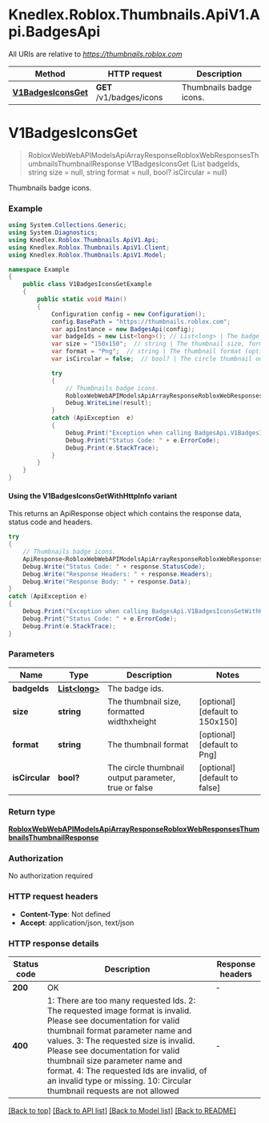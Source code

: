 # Knedlex.Roblox.Thumbnails.ApiV1.Api.BadgesApi

All URIs are relative to *https://thumbnails.roblox.com*

| Method | HTTP request | Description |
|--------|--------------|-------------|
| [**V1BadgesIconsGet**](BadgesApi.md#v1badgesiconsget) | **GET** /v1/badges/icons | Thumbnails badge icons. |

<a id="v1badgesiconsget"></a>
# **V1BadgesIconsGet**
> RobloxWebWebAPIModelsApiArrayResponseRobloxWebResponsesThumbnailsThumbnailResponse V1BadgesIconsGet (List<long> badgeIds, string size = null, string format = null, bool? isCircular = null)

Thumbnails badge icons.

### Example
```csharp
using System.Collections.Generic;
using System.Diagnostics;
using Knedlex.Roblox.Thumbnails.ApiV1.Api;
using Knedlex.Roblox.Thumbnails.ApiV1.Client;
using Knedlex.Roblox.Thumbnails.ApiV1.Model;

namespace Example
{
    public class V1BadgesIconsGetExample
    {
        public static void Main()
        {
            Configuration config = new Configuration();
            config.BasePath = "https://thumbnails.roblox.com";
            var apiInstance = new BadgesApi(config);
            var badgeIds = new List<long>(); // List<long> | The badge ids.
            var size = "150x150";  // string | The thumbnail size, formatted widthxheight (optional)  (default to 150x150)
            var format = "Png";  // string | The thumbnail format (optional)  (default to Png)
            var isCircular = false;  // bool? | The circle thumbnail output parameter, true or false (optional)  (default to false)

            try
            {
                // Thumbnails badge icons.
                RobloxWebWebAPIModelsApiArrayResponseRobloxWebResponsesThumbnailsThumbnailResponse result = apiInstance.V1BadgesIconsGet(badgeIds, size, format, isCircular);
                Debug.WriteLine(result);
            }
            catch (ApiException  e)
            {
                Debug.Print("Exception when calling BadgesApi.V1BadgesIconsGet: " + e.Message);
                Debug.Print("Status Code: " + e.ErrorCode);
                Debug.Print(e.StackTrace);
            }
        }
    }
}
```

#### Using the V1BadgesIconsGetWithHttpInfo variant
This returns an ApiResponse object which contains the response data, status code and headers.

```csharp
try
{
    // Thumbnails badge icons.
    ApiResponse<RobloxWebWebAPIModelsApiArrayResponseRobloxWebResponsesThumbnailsThumbnailResponse> response = apiInstance.V1BadgesIconsGetWithHttpInfo(badgeIds, size, format, isCircular);
    Debug.Write("Status Code: " + response.StatusCode);
    Debug.Write("Response Headers: " + response.Headers);
    Debug.Write("Response Body: " + response.Data);
}
catch (ApiException e)
{
    Debug.Print("Exception when calling BadgesApi.V1BadgesIconsGetWithHttpInfo: " + e.Message);
    Debug.Print("Status Code: " + e.ErrorCode);
    Debug.Print(e.StackTrace);
}
```

### Parameters

| Name | Type | Description | Notes |
|------|------|-------------|-------|
| **badgeIds** | [**List&lt;long&gt;**](long.md) | The badge ids. |  |
| **size** | **string** | The thumbnail size, formatted widthxheight | [optional] [default to 150x150] |
| **format** | **string** | The thumbnail format | [optional] [default to Png] |
| **isCircular** | **bool?** | The circle thumbnail output parameter, true or false | [optional] [default to false] |

### Return type

[**RobloxWebWebAPIModelsApiArrayResponseRobloxWebResponsesThumbnailsThumbnailResponse**](RobloxWebWebAPIModelsApiArrayResponseRobloxWebResponsesThumbnailsThumbnailResponse.md)

### Authorization

No authorization required

### HTTP request headers

 - **Content-Type**: Not defined
 - **Accept**: application/json, text/json


### HTTP response details
| Status code | Description | Response headers |
|-------------|-------------|------------------|
| **200** | OK |  -  |
| **400** | 1: There are too many requested Ids.  2: The requested image format is invalid. Please see documentation for valid thumbnail format parameter name and values.  3: The requested size is invalid. Please see documentation for valid thumbnail size parameter name and format.  4: The requested Ids are invalid, of an invalid type or missing.  10: Circular thumbnail requests are not allowed |  -  |

[[Back to top]](#) [[Back to API list]](../README.md#documentation-for-api-endpoints) [[Back to Model list]](../README.md#documentation-for-models) [[Back to README]](../README.md)

